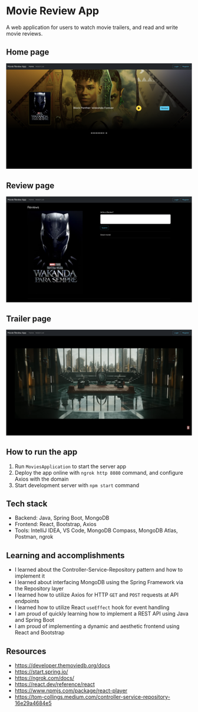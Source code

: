 # Movie Review App

A web application for users to watch movie trailers, and read and write movie reviews.

## Home page
![Home](./images/movie_home.png)

## Review page
![Review](./images/movie_review.png)

## Trailer page
![Trailer](./images/movie_trailer.png)

## How to run the app
1. Run ```MoviesApplication``` to start the server app
2. Deploy the app online with ```ngrok http 8080``` command, and configure Axios with the domain
3. Start development server with ```npm start``` command

## Tech stack
- Backend: Java, Spring Boot, MongoDB
- Frontend: React, Bootstrap, Axios
- Tools: IntelliJ IDEA, VS Code, MongoDB Compass, MongoDB Atlas, Postman, ngrok

## Learning and accomplishments
- I learned about the Controller-Service-Repository pattern and how to implement it
- I learned about interfacing MongoDB using the Spring Framework via the Repository layer
- I learned how to utilize Axios for HTTP ```GET``` and ```POST``` requests at API endpoints
- I learned how to utilize React ```useEffect``` hook for event handling
- I am proud of quickly learning how to implement a REST API using Java and Spring Boot
- I am proud of implementing a dynamic and aesthetic frontend using React and Bootstrap

## Resources
- https://developer.themoviedb.org/docs
- https://start.spring.io/
- https://ngrok.com/docs/
- https://react.dev/reference/react
- https://www.npmjs.com/package/react-player
- https://tom-collings.medium.com/controller-service-repository-16e29a4684e5